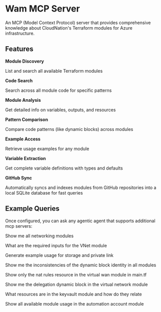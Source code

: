 # Wam MCP Server

An MCP (Model Context Protocol) server that provides comprehensive knowledge about CloudNation's Terraform modules for Azure infrastructure.

## Features

**Module Discovery**

List and search all available Terraform modules

**Code Search**

Search across all module code for specific patterns

**Module Analysis**

Get detailed info on variables, outputs, and resources

**Pattern Comparison**

Compare code patterns (like dynamic blocks) across modules

**Example Access**

Retrieve usage examples for any module

**Variable Extraction**

Get complete variable definitions with types and defaults

**GitHub Sync**

Automatically syncs and indexes modules from GitHub repositories into a local SQLite database for fast queries

## Example Queries

Once configured, you can ask any agentic agent that supports additional mcp servers:

Show me all networking modules

What are the required inputs for the VNet module

Generate example usage for storage and private link

Show me the inconsistencies of the dynamic block identity in all modules

Show only the nat rules resource in the virtual wan module in main.tf

Show me the delegation dynamic block in the virtual network module

What resources are in the keyvault module and how do they relate

Show all available module usage in the automation account module
